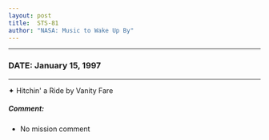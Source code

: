 ```yaml
---
layout: post
title:  STS-81
author: "NASA: Music to Wake Up By"
---
```


----
### DATE: January 15, 1997
----
✦ Hitchin' a Ride by Vanity Fare

##### Comment:
* No mission comment
